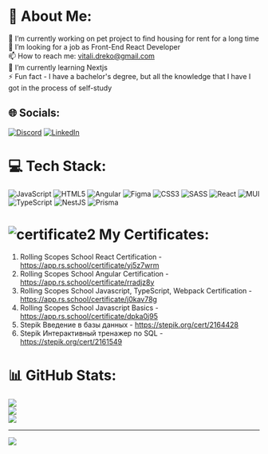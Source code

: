 # 💫 About Me:
🔭 I’m currently working on pet project to find housing for rent for a long time<br>👯 I’m looking for a job as Front-End React Developer<br>📫 How to reach me: vitali.dreko@gmail.com<br>🌱 I’m currently learning Nextjs<br>⚡ Fun fact - I have a bachelor's degree, but all the knowledge that I have I got in the process of self-study


## 🌐 Socials:
[![Discord](https://img.shields.io/badge/Discord-%237289DA.svg?logo=discord&logoColor=white)](https://discordapp.com/users/353305765643157505)
<a href="https://www.linkedin.com/in/vitali-dreko/" target="_blank">
![LinkedIn](https://img.shields.io/badge/LinkedIn-%230077B5.svg?logo=linkedin&logoColor=white) </a>
# 💻 Tech Stack:
![JavaScript](https://img.shields.io/badge/javascript-%23323330.svg?style=for-the-badge&logo=javascript&logoColor=%23F7DF1E) ![HTML5](https://img.shields.io/badge/html5-%23E34F26.svg?style=for-the-badge&logo=html5&logoColor=white) ![Angular](https://img.shields.io/badge/angular-%23DD0031.svg?style=for-the-badge&logo=angular&logoColor=white) 	![Figma](https://img.shields.io/badge/figma-%23F24E1E.svg?style=for-the-badge&logo=figma&logoColor=white) ![CSS3](https://img.shields.io/badge/css3-%231572B6.svg?style=for-the-badge&logo=css3&logoColor=white) ![SASS](https://img.shields.io/badge/SASS-hotpink.svg?style=for-the-badge&logo=SASS&logoColor=white) ![React](https://img.shields.io/badge/react-%2320232a.svg?style=for-the-badge&logo=react&logoColor=%2361DAFB) ![MUI](https://img.shields.io/badge/MUI-%230081CB.svg?style=for-the-badge&logo=mui&logoColor=white) ![TypeScript](https://img.shields.io/badge/typescript-%23007ACC.svg?style=for-the-badge&logo=typescript&logoColor=white) ![NestJS](https://img.shields.io/badge/nestjs-%23E0234E.svg?style=for-the-badge&logo=nestjs&logoColor=white) ![Prisma](https://img.shields.io/badge/Prisma-3982CE?style=for-the-badge&logo=Prisma&logoColor=white)

#  ![certificate2](https://user-images.githubusercontent.com/13405257/206186944-ed39fb3b-62c6-40b6-8973-5f41b08511ea.png) My Certificates:
1.  Rolling Scopes School React Certification - https://app.rs.school/certificate/yj5z7wrm
2.  Rolling Scopes School Angular Certification - https://app.rs.school/certificate/rradjz8y  
3.  Rolling Scopes School Javascript, TypeScript, Webpack Certification - https://app.rs.school/certificate/j0kav78g
4.  Rolling Scopes School Javascript Basics - https://app.rs.school/certificate/dpka0j95
5.  Stepik Введение в базы данных - https://stepik.org/cert/2164428
6.  Stepik Интерактивный тренажер по SQL - https://stepik.org/cert/2161549
# 📊 GitHub Stats:
![](https://github-readme-stats.vercel.app/api?username=dokahp&theme=vue&hide_border=false&include_all_commits=true&count_private=true)<br/>
![](https://github-readme-streak-stats.herokuapp.com/?user=dokahp&theme=vue&hide_border=false)<br/>
![](https://github-readme-stats.vercel.app/api/top-langs/?username=dokahp&theme=vue&hide_border=false&include_all_commits=true&count_private=false&layout=compact)

---
[![](https://visitcount.itsvg.in/api?id=dokahp&icon=0&color=0)](https://visitcount.itsvg.in)
